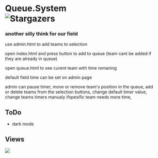 # Queue.System  <br />  <img alt="Stargazers" src="https://img.shields.io/github/stars/i-is-evil-duck/Queue.System?style=for-the-badge&logo=starship&color=C9CBFF&logoColor=D9E0EE&labelColor=302D41">

### another silly think for our field
use admin.html to add teams to selection

open index.html and press button to add to queue (team cant be added if they are already in queue)

open queue.html to see curent team with time remaning

default field time can be set on admin page

admin can pause timer, move or remove team's position in the queue, add or delete teams from the selection buttons, change default timer value, change teams timers manualy ifspesific team needs more time,
## ToDo
+ dark mode

## Views

<img src="https://count.getloli.com/get/@Queue.System?theme=rule34" />
